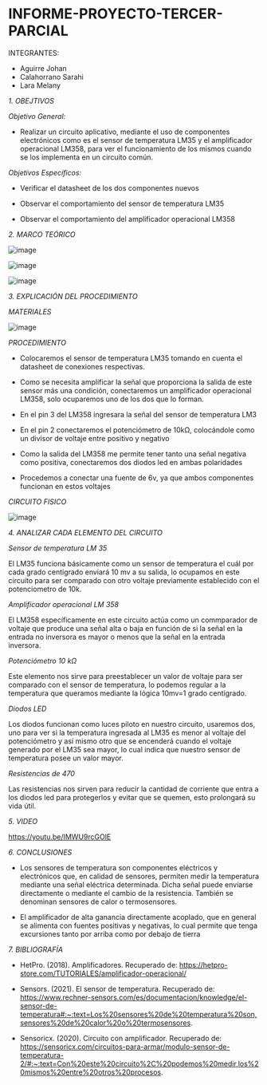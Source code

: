 # INFORME-PROYECTO-TERCER-PARCIAL

INTEGRANTES:

* Aguirre Johan 
* Calahorrano Sarahi 
* Lara Melany


*1. OBEJTIVOS*

  *Objetivo General:*
  * Realizar un circuito aplicativo, mediante el uso de componentes electrónicos como es el sensor de temperatura LM35 y el amplificador operacional LM358, para ver el
  funcionamiento de los mismos cuando se los implementa en un circuito común. 

  *Objetivos Específicos:*
  
  - Verificar el datasheet de los dos componentes nuevos 

- Observar el comportamiento del sensor de temperatura LM35 

- Observar el comportamiento del amplificador operacional LM358 

*2. MARCO TEÓRICO*

![image](https://user-images.githubusercontent.com/105020538/221754705-ec8b2b8a-6524-4fea-9170-52fce6e80943.png)

![image](https://user-images.githubusercontent.com/105020538/221754743-50bfc417-54e4-4290-bdd6-060814647fb9.png)

![image](https://user-images.githubusercontent.com/105020538/221754790-98f12142-6199-4321-824d-58db4413b670.png)

*3.	EXPLICACIÓN DEL PROCEDIMIENTO*

*MATERIALES*

![image](https://user-images.githubusercontent.com/105020538/221754357-67cf2a5f-cbe0-46d6-9d3f-d74eae5ca79f.png)

*PROCEDIMIENTO*

* Colocaremos el sensor de temperatura LM35 tomando en cuenta el datasheet de conexiones respectivas. 

* Como se necesita amplificar la señal que proporciona la salida de este sensor más una condición, conectaremos un amplificador operacional LM358, solo ocuparemos uno de los dos que lo forman. 

* En el pin 3 del LM358 ingresara la señal del sensor de temperatura LM3 

* En el pin 2 conectaremos el potenciómetro de 10kΩ, colocándole como un divisor de voltaje entre positivo y negativo 

* Como la salida del LM358 me permite tener tanto una señal negativa como positiva, conectaremos dos diodos led en ambas polaridades 

* Procedemos a conectar una fuente de 6v, ya que ambos componentes funcionan en estos voltajes

*CIRCUITO FISICO*

![image](https://user-images.githubusercontent.com/105020538/221755316-1bef7b9e-59c9-4c11-94c1-7fa305550afe.png)

*4. ANALIZAR CADA ELEMENTO DEL CIRCUITO*

*Sensor de temperatura LM 35* 

El LM35 funciona básicamente como un sensor de temperatura el cuál por cada grado centígrado enviará 10 mv a su salida, lo ocupamos en este circuito para ser comparado con otro voltaje previamente establecido con el potenciometro de 10k. 

*Amplificador operacional LM 358* 

El LM358 específicamente en este circuito actúa como un commparador de voltaje que produce una señal alta o baja en función de si la señal en la entrada no inversora es mayor o menos que la señal en la entrada inversora. 
 
*Potenciómetro 10 kΩ*

Este elemento nos sirve para preestablecer un valor de voltaje para ser comparado con el sensor de temperatura, lo podemos regular a la temperatura que queramos mediante la lógica 10mv=1 grado centígrado.  

*Diodos LED* 

Los diodos funcionan como luces piloto en nuestro circuito, usaremos dos, uno para ver si la temperatura ingresada al LM35 es menor al voltaje del potenciómetro y así mismo otro que se encenderá cuando el voltaje generado por el LM35 sea mayor, lo cual indica que nuestro sensor de temperatura posee un valor mayor. 

*Resistencias de 470* 

Las resistencias nos sirven para reducir la cantidad de corriente que entra a los diodos led para protegerlos y evitar que se quemen, esto prolongará su vida útil. 

*5. VIDEO*

https://youtu.be/IMWU9rcGOlE

*6. CONCLUSIONES* 

- Los sensores de temperatura son componentes eléctricos y electrónicos que, en calidad de sensores, permiten medir la temperatura mediante una señal eléctrica determinada. Dicha señal puede enviarse directamente o 
mediante el cambio de la resistencia. También se denominan sensores de calor o termosensores. 

- El amplificador de alta ganancia directamente acoplado, que en general se alimenta con fuentes positivas y negativas, lo cual permite que tenga excursiones 
tanto por arriba como por debajo de tierra 

*7. BIBLIOGRAFÍA*

- HetPro. (2018). Amplificadores. Recuperado de: https://hetpro-store.com/TUTORIALES/amplificador-operacional/  

- Sensors. (2021). El sensor de temperatura. Recuperado de: https://www.rechner-sensors.com/es/documentacion/knowledge/el-sensor-de-temperatura#:~:text=Los%20sensores%20de%20temperatura%20son,sensores%20de%20calor%20o%20termosensores.  

- Sensoricx. (2020). Circuito con amplificador. Recuperado de: https://sensoricx.com/circuitos-para-armar/modulo-sensor-de-temperatura-2/#:~:text=Con%20este%20circuito%2C%20podemos%20medir,los%20mismos%20entre%20otros%20procesos.
